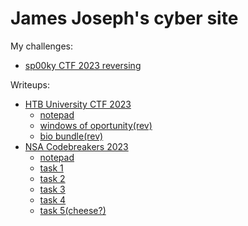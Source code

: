 # James Joseph's cyber site

My challenges:
- [sp00ky CTF 2023 reversing](https://github.com/JamesOttoJ/sp00ky_2023_rev)

Writeups:
- [HTB University CTF 2023](./HTB_University_CTF_2023/directory.md)
    - [notepad](./HTB_University_CTF_2023/notepad.md)
    - [windows of oportunity(rev)](./HTB_University_CTF_2023/windows_of_opportunity.md)
    - [bio bundle(rev)](./HTB_University_CTF_2023/bio_bundle.md)
- [NSA Codebreakers 2023](./NSA_Codebreakers_2023/directory.md)
    - [notepad](./NSA_Codebreakers_2023/notepad.md)
    - [task 1](./NSA_Codebreakers_2023/task1.md)
    - [task 2](./NSA_Codebreakers_2023/task2.md)
    - [task 3](./NSA_Codebreakers_2023/task3.md)
    - [task 4](./NSA_Codebreakers_2023/task4.md)
    - [task 5(cheese?)](./NSA_Codebreakers_2023/task5.md)